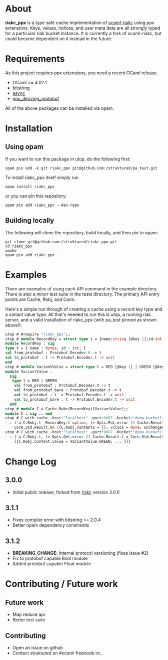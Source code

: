 # About

**riakc_ppx** is a type safe cache implementation of [ocaml-riakc](https://github.com/orbitz/ocaml-riakc) using ppx extensions. Keys, values, indices, and user meta data are all strongly typed for a particular riak bucket instance. It is currently a fork of ocaml-riakc, but could become dependent on it instead in the future.

# Requirements

As this project requires ppx extensions, you need a recent OCaml release.

 - OCaml >= 4.02.1
 - [bitstring](https://code.google.com/p/bitstring/)
 - [async](https://github.com/janestree/async)
 - [ppx_deriving_protobuf](https://github.com/whitequark/ppx_deriving_protobuf)

All of the above packages can be installed via opam.

# Installation

## Using opam

If you want to run this package in utop, do the following first:

```
opam pin add -k git riakc_ppx git@github.com:/struktured/pa_test.git
``` 

To install riakc_ppx itself simply run
```
opam install riakc_ppx
```

or you can pin this repository:
```
opam pin add riakc_ppx --dev-repo
```

## Building locally

The following will clone the repository, build locally, and then pin to opam:

```
git clone git@github.com:/struktured/riakc_ppx.git
cd riakc_ppx
omake
opam pin add riakc_ppx .
```

# Examples

There are examples of using each API command in the example directory.  There is also a minor test suite in the tests directory. The primary API entry points are Cache, Robj, and Conn.

Here's a simple run through of creating a cache using a record key type and a variant value type. All that's needed to run this is utop, a running riak server, and a valid installation of riakc_ppx (with pa_test pinned as shown above!):

```ocaml
utop # #require "riakc_ppx";;
utop # module RecordKey = struct type t = {name:string [@key 1];id:int [@key 2]} [@@deriving protobuf] end;;
module RecordKey : sig
type t = { name : bytes; id : int; }
val from_protobuf : Protobuf.Decoder.t -> t
val to_protobuf : t -> Protobuf.Encoder.t -> unit
end
utop # module VariantValue = struct type t = RED [@key 1] | GREEN [@key 2] [@@deriving protobuf] end;;
module VariantValue :
  sig
   type t = RED | GREEN
    val from_protobuf : Protobuf.Decoder.t -> t
    val from_protobuf_bare : Protobuf.Decoder.t -> t
    val to_protobuf : t -> Protobuf.Encoder.t -> unit
    val to_protobuf_bare : t -> Protobuf.Encoder.t -> unit
  end
utop # module C = Cache.Make(RecordKey)(VariantValue);;
module C : sig .. end
utop # C.with_cache ~host:"localhost" ~port:8087 ~bucket:"demo-bucket1" (fun c -> C.put c ~k:{RecordKey.name="key 1";id=123} (C.Robj.of_value (VariantValue.GREEN)));;
- : ('a C.Robj.t  RecordKey.t option, [> Opts.Put.error ]) Cache.Result.t =
    Core.Std.Result.Ok ({C.Robj.contents = []; vclock = None; unchanged = false}, None)
utop # C.with_cache ~host:"localhost" ~port:8087 ~bucket:"demo-bucket1" (fun c -> C.get c {RecordKey.name="key 1";id=123});;
- : ('a C.Robj.t, [> Opts.Get.error ]) Cache.Result.t = Core.Std.Result.Ok {C.Robj.contents =
    [{C.Robj.Content.value = VariantValue.GREEN; ... }]}
```
# Change Log

## 3.0.0 ##
 * Initial public release, forked from [riakc](https://github.com/orbitz/riakc) version 3.0.0

## 3.1.1 ##
 * Fixes compiler error with bitstring >= 2.0.4
 * Better opam dependency constraints

## 3.1.2 ##
 * **BREAKING_CHANGE**: Internal protocol versioning (fixes issue #2)
 * Fix to protobuf capable Bool module
 * Added protobuf capable Float module

# Contributing / Future work

## Future work

 * Map reduce api
 * Better test suite

## Contributing

 * Open an issue on github 
 * Contact struktured on \#ocaml freenode irc.
